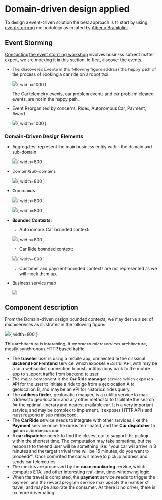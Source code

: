 # Domain-driven design applied

To design a event-driven solution the best approach is to start by using [event storming](https://jbcodeforce.github.io/eda-studies/event-storming/) methodology as created by [Alberto Brandolini](https://en.wikipedia.org/wiki/Alberto_Brandolini).

## Event Storming

[Conducting the event storming workshop](https://jbcodeforce.github.io/eda-studies/event-storming/#conducting-the-event-and-insight-storming-workshop) involves business subject matter expert, we are mocking it in this section, to first, discover the events. 

* The discovered Events in the following figure address the happy path of the process of booking a car ride on a robot taxi: 

    ![](./diagrams/events-ddd.drawio.png){ width=1000 }

    The Car telemetry events, car problem events and car problem cleared events, are not in the happy path. 

* Event Reorganized by concerns: Rides, Autonomous Car, Payment, Award

    ![](./diagrams/events-concern-ddd.drawio.png){ width=1000 }

### Domain-Driven Design Elements

* Aggregates: represent the main business entity within the domain and sub-domain

    ![](./diagrams/aggregate-ddd.drawio.png){ width=800 }

* Domain/Sub-domains

    ![](./diagrams/domain-ddd.drawio.png){ width=800 }

* Commands

    ![](./diagrams/cmd-actor-event.drawio.png){ width=800 }

    ![](./diagrams/command-ddd.drawio.png){ width=800 }

* **Bounded Contexts:**

    * Autonomous Car bounded context:

    ![](./diagrams/car-context.drawio.png){ width=800 }

    * Car Ride bounded context:

    ![](./diagrams/ride-context.drawio.png){ width=800 }

    * Customer and payment bounded contexts are not represented as we will mock them up.

* Business service map

    ![](./diagrams/acr-biz-comp.drawio.png)



## Component description

From the Domain-driven design bounded contexts, we may derive a set of microservices as illustrated in the following figure:

![](./diagrams/classical-sync-arch.drawio.png){ width=800 }

This architecture is interesting, it embraces microservices architecture, mostly synchronous HTTP based traffic. 

* The **traveler** user is using a mobile app, connected to the classical **Backend For Frontend** service, which exposes RESTful API, with may be also a websocket connection to push notifications back to the mobile app to support traffic from backend to user.
* The major component is the **Car Ride manager** service which exposes API for the user to initiate a ride to go from a geolocation A to geolocation B, and may be an API for historical rides query.
* The **address finder**, geolocation mapper, is an utility service to map address to geo-location and any other metadata to facilitate the search for the optimal itinerary and nearest available car. It is a very important service, and may be complex to implement. It exposes HTTP APIs and must respond in sub millisecond.
* The **Car Ride** service needs to integrate with other services, like the **Payment** service once the ride is terminated, and the **Car dispatcher** to get an autonomous car.
* A **car dispatcher** needs to find the closest car to support the pickup within the shortest time. The computation may take sometime, but the response to the end user will be something like: "your car will arrive in 3 minutes and the target arrival time will be 15 minutes, do you want to proceed?". Once commited the car will move to pickup address and sends car telemetries. 
* The metrics are processed by the **route monitoring** service, which computes ETA, and other interesting real-time, time-windowing logic.
* When the travel is completed, the **payment** service needs to trigger the payment and the reward program service may update the number of travel, and may be also rate the consumer. As there is no driver, there is no more driver rating. 